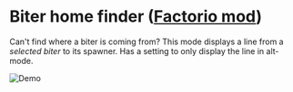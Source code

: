 # Biter home finder ([Factorio mod](https://mods.factorio.com/mod/rs-biter-home-finder))

Can't find where a biter is coming from? This mode displays a line from a *selected biter* to its spawner.
Has a setting to only display the line in alt-mode.

![Demo](https://assets-mod.factorio.com/assets/0c6280d5b488b8f0bd6092c21b77cfe57e13fa3f.png)
